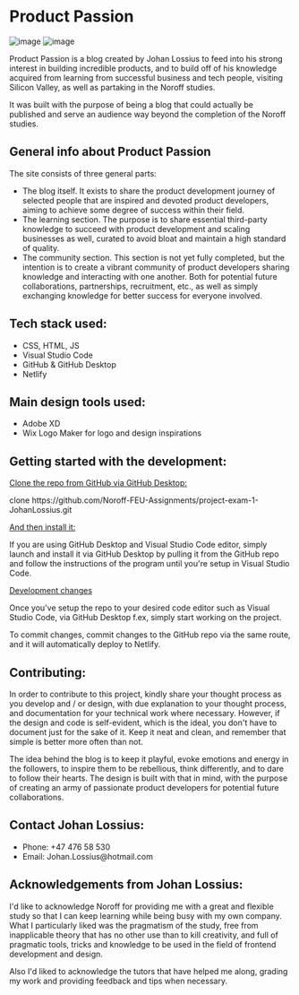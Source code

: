 <h1>Product Passion</h2>

![image](https://user-images.githubusercontent.com/52312393/224544638-fc701d26-2000-4f66-9388-b698e96778f2.png)
![image](https://user-images.githubusercontent.com/52312393/224544331-ef1ca108-53c4-4d6e-9333-82f4f51f3380.png)

<p>Product Passion is a blog created by Johan Lossius to feed into his strong interest in building incredible products, and to build off of his knowledge acquired from learning from successful business and tech people, visiting Silicon Valley, as well as partaking in the Noroff studies.</p>

<p>It was built with the purpose of being a blog that could actually be published and serve an audience way beyond the completion of the Noroff studies.</p>

<h2>General info about Product Passion</h2>
The site consists of three general parts:
<ul>
 <li>The blog itself. It exists to share the product development journey of selected people that are inspired and devoted product developers, aiming to achieve some degree of success within their field.</li>
 <li>The learning section. The purpose is to share essential third-party knowledge to succeed with product development and scaling businesses as well, curated to avoid bloat and maintain a high standard of quality.</li>
 <li>The community section. This section is not yet fully completed, but the intention is to create a vibrant community of product developers sharing knowledge and interacting with one another. Both for potential future collaborations, partnerships, recruitment, etc., as well as simply exchanging knowledge for better success for everyone involved.</li>
</ul>

<h2>Tech stack used:</h2>
<ul>
    <li>CSS, HTML, JS</li>
    <li>Visual Studio Code</li>
    <li>GitHub & GitHub Desktop</li>
    <li>Netlify</li>
</ul>
  
<h2>Main design tools used:</h2>
<ul>
    <li>Adobe XD</li>
    <li>Wix Logo Maker for logo and design inspirations</li>
</ul>

  <h2>Getting started with the development:</h2>
  <ins>Clone the repo from GitHub via GitHub Desktop:</ins>
  <p>clone https://github.com/Noroff-FEU-Assignments/project-exam-1-JohanLossius.git</p>

  <ins>And then install it:</ins>
  <p>If you are using GitHub Desktop and Visual Studio Code editor, simply launch and install it via GitHub Desktop by pulling it from the GitHub repo and follow the instructions of the program until you're setup in Visual Studio Code.</p>

<ins>Development changes</ins>
<p>Once you've setup the repo to your desired code editor such as Visual Studio Code, via GitHub Desktop f.ex, simply start working on the project.</p>
<p>To commit changes, commit changes to the GitHub repo via the same route, and it will automatically deploy to Netlify.</p>

<h2>Contributing:</h2>
<p>In order to contribute to this project, kindly share your thought process as you develop and / or design, with due explanation to your thought process, and documentation for your technical work where necessary. However, if the design and code is self-evident, which is the ideal, you don't have to document just for the sake of it. Keep it neat and clean, and remember that simple is better more often than not.</p>
<p>The idea behind the blog is to keep it playful, evoke emotions and energy in the followers, to inspire them to be rebellious, think differently, and to dare to follow their hearts. The design is built with that in mind, with the purpose of creating an army of passionate product developers for potential future collaborations.</p>

<h2>Contact Johan Lossius:</h2>
<ul>
  <li>Phone: +47 476 58 530</li>
  <li>Email: Johan.Lossius@hotmail.com</li>
</ul>

<h2>Acknowledgements from Johan Lossius:</h2>
<p>I'd like to acknowledge Noroff for providing me with a great and flexible study so that I can keep learning while being busy with my own company. What I particularly liked was the pragmatism of the study, free from inapplicable theory that has no other use than to kill creativity, and full of pragmatic tools, tricks and knowledge to be used in the field of frontend development and design.</p>
<p>Also I'd liked to acknowledge the tutors that have helped me along, grading my work and providing feedback and tips when necessary.</p>
